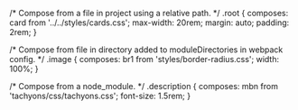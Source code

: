 /* Compose from a file in project using a relative path. */
.root {
  composes: card from '../../styles/cards.css'; 
  max-width: 20rem;
  margin: auto;
  padding: 2rem;
}

/* Compose from file in directory added to moduleDirectories in webpack config. */
.image {
  composes: br1 from 'styles/border-radius.css';
  width: 100%;
}

/* Compose from a node_module. */
.description {
  composes: mbn from 'tachyons/css/tachyons.css';
  font-size: 1.5rem;
}